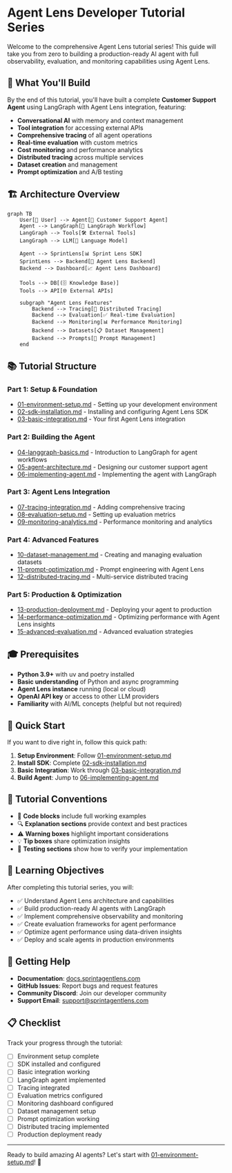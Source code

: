 # Agent Lens Developer Tutorial Series

Welcome to the comprehensive Agent Lens tutorial series! This guide will take you from zero to building a production-ready AI agent with full observability, evaluation, and monitoring capabilities using Agent Lens.

## 🎯 What You'll Build

By the end of this tutorial, you'll have built a complete **Customer Support Agent** using LangGraph with Agent Lens integration, featuring:

- **Conversational AI** with memory and context management
- **Tool integration** for accessing external APIs
- **Comprehensive tracing** of all agent operations
- **Real-time evaluation** with custom metrics
- **Cost monitoring** and performance analytics
- **Distributed tracing** across multiple services
- **Dataset creation** and management
- **Prompt optimization** and A/B testing

## 🏗️ Architecture Overview

```mermaid
graph TB
    User[👤 User] --> Agent[🤖 Customer Support Agent]
    Agent --> LangGraph[🔄 LangGraph Workflow]
    LangGraph --> Tools[🛠️ External Tools]
    LangGraph --> LLM[🧠 Language Model]
    
    Agent --> SprintLens[📊 Sprint Lens SDK]
    SprintLens --> Backend[🏢 Agent Lens Backend]
    Backend --> Dashboard[📈 Agent Lens Dashboard]
    
    Tools --> DB[(🗄️ Knowledge Base)]
    Tools --> API[🌐 External APIs]
    
    subgraph "Agent Lens Features"
        Backend --> Tracing[📍 Distributed Tracing]
        Backend --> Evaluation[✅ Real-time Evaluation]
        Backend --> Monitoring[📊 Performance Monitoring]
        Backend --> Datasets[📋 Dataset Management]
        Backend --> Prompts[📝 Prompt Management]
    end
```

## 📚 Tutorial Structure

### Part 1: Setup & Foundation
- [01-environment-setup.md](./01-environment-setup.md) - Setting up your development environment
- [02-sdk-installation.md](./02-sdk-installation.md) - Installing and configuring Agent Lens SDK
- [03-basic-integration.md](./03-basic-integration.md) - Your first Agent Lens integration

### Part 2: Building the Agent
- [04-langgraph-basics.md](./04-langgraph-basics.md) - Introduction to LangGraph for agent workflows
- [05-agent-architecture.md](./05-agent-architecture.md) - Designing our customer support agent
- [06-implementing-agent.md](./06-implementing-agent.md) - Implementing the agent with LangGraph

### Part 3: Agent Lens Integration
- [07-tracing-integration.md](./07-tracing-integration.md) - Adding comprehensive tracing
- [08-evaluation-setup.md](./08-evaluation-setup.md) - Setting up evaluation metrics
- [09-monitoring-analytics.md](./09-monitoring-analytics.md) - Performance monitoring and analytics

### Part 4: Advanced Features
- [10-dataset-management.md](./10-dataset-management.md) - Creating and managing evaluation datasets
- [11-prompt-optimization.md](./11-prompt-optimization.md) - Prompt engineering with Agent Lens
- [12-distributed-tracing.md](./12-distributed-tracing.md) - Multi-service distributed tracing

### Part 5: Production & Optimization
- [13-production-deployment.md](./13-production-deployment.md) - Deploying your agent to production
- [14-performance-optimization.md](./14-performance-optimization.md) - Optimizing performance with Agent Lens insights
- [15-advanced-evaluation.md](./15-advanced-evaluation.md) - Advanced evaluation strategies

## 🎓 Prerequisites

- **Python 3.9+** with uv and poetry installed
- **Basic understanding** of Python and async programming
- **Agent Lens instance** running (local or cloud)
- **OpenAI API key** or access to other LLM providers
- **Familiarity** with AI/ML concepts (helpful but not required)

## 🚀 Quick Start

If you want to dive right in, follow this quick path:

1. **Setup Environment**: Follow [01-environment-setup.md](./01-environment-setup.md)
2. **Install SDK**: Complete [02-sdk-installation.md](./02-sdk-installation.md)
3. **Basic Integration**: Work through [03-basic-integration.md](./03-basic-integration.md)
4. **Build Agent**: Jump to [06-implementing-agent.md](./06-implementing-agent.md)

## 📖 Tutorial Conventions

- 📝 **Code blocks** include full working examples
- 🔍 **Explanation sections** provide context and best practices
- ⚠️ **Warning boxes** highlight important considerations
- 💡 **Tip boxes** share optimization insights
- 🧪 **Testing sections** show how to verify your implementation

## 🎯 Learning Objectives

After completing this tutorial series, you will:

- ✅ Understand Agent Lens architecture and capabilities
- ✅ Build production-ready AI agents with LangGraph
- ✅ Implement comprehensive observability and monitoring
- ✅ Create evaluation frameworks for agent performance
- ✅ Optimize agent performance using data-driven insights
- ✅ Deploy and scale agents in production environments

## 🤝 Getting Help

- **Documentation**: [docs.sprintagentlens.com](https://docs.sprintagentlens.com)
- **GitHub Issues**: Report bugs and request features
- **Community Discord**: Join our developer community
- **Support Email**: support@sprintagentlens.com

## 📋 Checklist

Track your progress through the tutorial:

- [ ] Environment setup complete
- [ ] SDK installed and configured
- [ ] Basic integration working
- [ ] LangGraph agent implemented
- [ ] Tracing integrated
- [ ] Evaluation metrics configured
- [ ] Monitoring dashboard configured
- [ ] Dataset management setup
- [ ] Prompt optimization working
- [ ] Distributed tracing implemented
- [ ] Production deployment ready

---

Ready to build amazing AI agents? Let's start with [01-environment-setup.md](./01-environment-setup.md)! 🚀